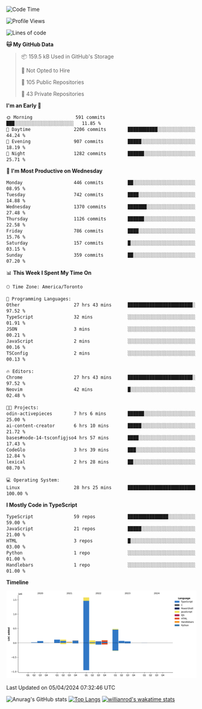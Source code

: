 <!--START_SECTION:waka-->
![Code Time](http://img.shields.io/badge/Code%20Time-1%2C385%20hrs%2018%20mins-blue)

![Profile Views](http://img.shields.io/badge/Profile%20Views-0-blue)

![Lines of code](https://img.shields.io/badge/From%20Hello%20World%20I%27ve%20Written-2.8%20million%20lines%20of%20code-blue)

**🐱 My GitHub Data** 

> 📦 159.5 kB Used in GitHub's Storage 
 > 
> 🚫 Not Opted to Hire
 > 
> 📜 105 Public Repositories 
 > 
> 🔑 43 Private Repositories 
 > 
**I'm an Early 🐤** 

```text
🌞 Morning                591 commits         ███░░░░░░░░░░░░░░░░░░░░░░   11.85 % 
🌆 Daytime                2206 commits        ███████████░░░░░░░░░░░░░░   44.24 % 
🌃 Evening                907 commits         █████░░░░░░░░░░░░░░░░░░░░   18.19 % 
🌙 Night                  1282 commits        ██████░░░░░░░░░░░░░░░░░░░   25.71 % 
```
📅 **I'm Most Productive on Wednesday** 

```text
Monday                   446 commits         ██░░░░░░░░░░░░░░░░░░░░░░░   08.95 % 
Tuesday                  742 commits         ████░░░░░░░░░░░░░░░░░░░░░   14.88 % 
Wednesday                1370 commits        ███████░░░░░░░░░░░░░░░░░░   27.48 % 
Thursday                 1126 commits        ██████░░░░░░░░░░░░░░░░░░░   22.58 % 
Friday                   786 commits         ████░░░░░░░░░░░░░░░░░░░░░   15.76 % 
Saturday                 157 commits         █░░░░░░░░░░░░░░░░░░░░░░░░   03.15 % 
Sunday                   359 commits         ██░░░░░░░░░░░░░░░░░░░░░░░   07.20 % 
```


📊 **This Week I Spent My Time On** 

```text
🕑︎ Time Zone: America/Toronto

💬 Programming Languages: 
Other                    27 hrs 43 mins      ████████████████████████░   97.52 % 
TypeScript               32 mins             ░░░░░░░░░░░░░░░░░░░░░░░░░   01.91 % 
JSON                     3 mins              ░░░░░░░░░░░░░░░░░░░░░░░░░   00.21 % 
JavaScript               2 mins              ░░░░░░░░░░░░░░░░░░░░░░░░░   00.16 % 
TSConfig                 2 mins              ░░░░░░░░░░░░░░░░░░░░░░░░░   00.13 % 

🔥 Editors: 
Chrome                   27 hrs 43 mins      ████████████████████████░   97.52 % 
Neovim                   42 mins             █░░░░░░░░░░░░░░░░░░░░░░░░   02.48 % 

🐱‍💻 Projects: 
odin-activepieces        7 hrs 6 mins        ██████░░░░░░░░░░░░░░░░░░░   25.00 % 
ai-content-creator       6 hrs 10 mins       █████░░░░░░░░░░░░░░░░░░░░   21.72 % 
bases#node-14-tsconfigjso4 hrs 57 mins       ████░░░░░░░░░░░░░░░░░░░░░   17.43 % 
CodeGlo                  3 hrs 39 mins       ███░░░░░░░░░░░░░░░░░░░░░░   12.84 % 
lexical                  2 hrs 28 mins       ██░░░░░░░░░░░░░░░░░░░░░░░   08.70 % 

💻 Operating System: 
Linux                    28 hrs 25 mins      █████████████████████████   100.00 % 
```

**I Mostly Code in TypeScript** 

```text
TypeScript               59 repos            ███████████████░░░░░░░░░░   59.00 % 
JavaScript               21 repos            █████░░░░░░░░░░░░░░░░░░░░   21.00 % 
HTML                     3 repos             █░░░░░░░░░░░░░░░░░░░░░░░░   03.00 % 
Python                   1 repo              ░░░░░░░░░░░░░░░░░░░░░░░░░   01.00 % 
Handlebars               1 repo              ░░░░░░░░░░░░░░░░░░░░░░░░░   01.00 % 
```



**Timeline**

![Lines of Code chart](https://raw.githubusercontent.com/wise-introvert/wise-introvert/master/assets/bar_graph.png)


 Last Updated on 05/04/2024 07:32:46 UTC
<!--END_SECTION:waka-->

![Anurag's GitHub stats](https://github-readme-stats.vercel.app/api?username=wise-introvert&count_private=true&show_icons=true)
[![Top Langs](https://github-readme-stats.vercel.app/api/top-langs/?username=wise-introvert&langs_count=10)](https://github.com/anuraghazra/github-readme-stats)
[![willianrod's wakatime stats](https://github-readme-stats.vercel.app/api/wakatime?username=wiseintrovert)](https://github.com/anuraghazra/github-readme-stats)
